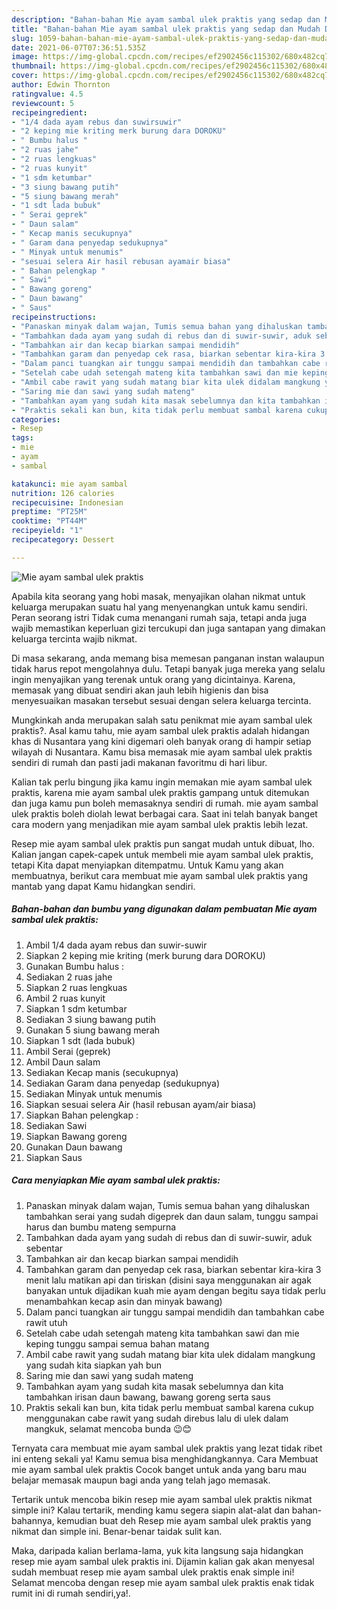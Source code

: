 ```yaml
---
description: "Bahan-bahan Mie ayam sambal ulek praktis yang sedap dan Mudah Dibuat"
title: "Bahan-bahan Mie ayam sambal ulek praktis yang sedap dan Mudah Dibuat"
slug: 1059-bahan-bahan-mie-ayam-sambal-ulek-praktis-yang-sedap-dan-mudah-dibuat
date: 2021-06-07T07:36:51.535Z
image: https://img-global.cpcdn.com/recipes/ef2902456c115302/680x482cq70/mie-ayam-sambal-ulek-praktis-foto-resep-utama.jpg
thumbnail: https://img-global.cpcdn.com/recipes/ef2902456c115302/680x482cq70/mie-ayam-sambal-ulek-praktis-foto-resep-utama.jpg
cover: https://img-global.cpcdn.com/recipes/ef2902456c115302/680x482cq70/mie-ayam-sambal-ulek-praktis-foto-resep-utama.jpg
author: Edwin Thornton
ratingvalue: 4.5
reviewcount: 5
recipeingredient:
- "1/4 dada ayam rebus dan suwirsuwir"
- "2 keping mie kriting merk burung dara DOROKU"
- " Bumbu halus "
- "2 ruas jahe"
- "2 ruas lengkuas"
- "2 ruas kunyit"
- "1 sdm ketumbar"
- "3 siung bawang putih"
- "5 siung bawang merah"
- "1 sdt lada bubuk"
- " Serai geprek"
- " Daun salam"
- " Kecap manis secukupnya"
- " Garam dana penyedap sedukupnya"
- " Minyak untuk menumis"
- "sesuai selera Air hasil rebusan ayamair biasa"
- " Bahan pelengkap "
- " Sawi"
- " Bawang goreng"
- " Daun bawang"
- " Saus"
recipeinstructions:
- "Panaskan minyak dalam wajan, Tumis semua bahan yang dihaluskan tambahkan serai yang sudah digeprek dan daun salam, tunggu sampai harus dan bumbu mateng sempurna"
- "Tambahkan dada ayam yang sudah di rebus dan di suwir-suwir, aduk sebentar"
- "Tambahkan air dan kecap biarkan sampai mendidih"
- "Tambahkan garam dan penyedap cek rasa, biarkan sebentar kira-kira 3 menit lalu matikan api dan tiriskan (disini saya menggunakan air agak banyakan untuk dijadikan kuah mie ayam dengan begitu saya tidak perlu menambahkan kecap asin dan minyak bawang)"
- "Dalam panci tuangkan air tunggu sampai mendidih dan tambahkan cabe rawit utuh"
- "Setelah cabe udah setengah mateng kita tambahkan sawi dan mie keping tunggu sampai semua bahan matang"
- "Ambil cabe rawit yang sudah matang biar kita ulek didalam mangkung yang sudah kita siapkan yah bun"
- "Saring mie dan sawi yang sudah mateng"
- "Tambahkan ayam yang sudah kita masak sebelumnya dan kita tambahkan irisan daun bawang, bawang goreng serta saus"
- "Praktis sekali kan bun, kita tidak perlu membuat sambal karena cukup menggunakan cabe rawit yang sudah direbus lalu di ulek dalam mangkuk, selamat mencoba bunda 😉😊"
categories:
- Resep
tags:
- mie
- ayam
- sambal

katakunci: mie ayam sambal 
nutrition: 126 calories
recipecuisine: Indonesian
preptime: "PT25M"
cooktime: "PT44M"
recipeyield: "1"
recipecategory: Dessert

---
```



![Mie ayam sambal ulek praktis](https://img-global.cpcdn.com/recipes/ef2902456c115302/680x482cq70/mie-ayam-sambal-ulek-praktis-foto-resep-utama.jpg)

Apabila kita seorang yang hobi masak, menyajikan olahan nikmat untuk keluarga merupakan suatu hal yang menyenangkan untuk kamu sendiri. Peran seorang istri Tidak cuma menangani rumah saja, tetapi anda juga wajib memastikan keperluan gizi tercukupi dan juga santapan yang dimakan keluarga tercinta wajib nikmat.

Di masa  sekarang, anda memang bisa memesan panganan instan walaupun tidak harus repot mengolahnya dulu. Tetapi banyak juga mereka yang selalu ingin menyajikan yang terenak untuk orang yang dicintainya. Karena, memasak yang dibuat sendiri akan jauh lebih higienis dan bisa menyesuaikan masakan tersebut sesuai dengan selera keluarga tercinta. 



Mungkinkah anda merupakan salah satu penikmat mie ayam sambal ulek praktis?. Asal kamu tahu, mie ayam sambal ulek praktis adalah hidangan khas di Nusantara yang kini digemari oleh banyak orang di hampir setiap wilayah di Nusantara. Kamu bisa memasak mie ayam sambal ulek praktis sendiri di rumah dan pasti jadi makanan favoritmu di hari libur.

Kalian tak perlu bingung jika kamu ingin memakan mie ayam sambal ulek praktis, karena mie ayam sambal ulek praktis gampang untuk ditemukan dan juga kamu pun boleh memasaknya sendiri di rumah. mie ayam sambal ulek praktis boleh diolah lewat berbagai cara. Saat ini telah banyak banget cara modern yang menjadikan mie ayam sambal ulek praktis lebih lezat.

Resep mie ayam sambal ulek praktis pun sangat mudah untuk dibuat, lho. Kalian jangan capek-capek untuk membeli mie ayam sambal ulek praktis, tetapi Kita dapat menyiapkan ditempatmu. Untuk Kamu yang akan membuatnya, berikut cara membuat mie ayam sambal ulek praktis yang mantab yang dapat Kamu hidangkan sendiri.

<!--inarticleads1-->

##### Bahan-bahan dan bumbu yang digunakan dalam pembuatan Mie ayam sambal ulek praktis:

1. Ambil 1/4 dada ayam rebus dan suwir-suwir
1. Siapkan 2 keping mie kriting (merk burung dara DOROKU)
1. Gunakan  Bumbu halus :
1. Sediakan 2 ruas jahe
1. Siapkan 2 ruas lengkuas
1. Ambil 2 ruas kunyit
1. Siapkan 1 sdm ketumbar
1. Sediakan 3 siung bawang putih
1. Gunakan 5 siung bawang merah
1. Siapkan 1 sdt (lada bubuk)
1. Ambil  Serai (geprek)
1. Ambil  Daun salam
1. Sediakan  Kecap manis (secukupnya)
1. Sediakan  Garam dana penyedap (sedukupnya)
1. Sediakan  Minyak untuk menumis
1. Siapkan sesuai selera Air (hasil rebusan ayam/air biasa)
1. Siapkan  Bahan pelengkap :
1. Sediakan  Sawi
1. Siapkan  Bawang goreng
1. Gunakan  Daun bawang
1. Siapkan  Saus




<!--inarticleads2-->

##### Cara menyiapkan Mie ayam sambal ulek praktis:

1. Panaskan minyak dalam wajan, Tumis semua bahan yang dihaluskan tambahkan serai yang sudah digeprek dan daun salam, tunggu sampai harus dan bumbu mateng sempurna
1. Tambahkan dada ayam yang sudah di rebus dan di suwir-suwir, aduk sebentar
1. Tambahkan air dan kecap biarkan sampai mendidih
1. Tambahkan garam dan penyedap cek rasa, biarkan sebentar kira-kira 3 menit lalu matikan api dan tiriskan (disini saya menggunakan air agak banyakan untuk dijadikan kuah mie ayam dengan begitu saya tidak perlu menambahkan kecap asin dan minyak bawang)
1. Dalam panci tuangkan air tunggu sampai mendidih dan tambahkan cabe rawit utuh
1. Setelah cabe udah setengah mateng kita tambahkan sawi dan mie keping tunggu sampai semua bahan matang
1. Ambil cabe rawit yang sudah matang biar kita ulek didalam mangkung yang sudah kita siapkan yah bun
1. Saring mie dan sawi yang sudah mateng
1. Tambahkan ayam yang sudah kita masak sebelumnya dan kita tambahkan irisan daun bawang, bawang goreng serta saus
1. Praktis sekali kan bun, kita tidak perlu membuat sambal karena cukup menggunakan cabe rawit yang sudah direbus lalu di ulek dalam mangkuk, selamat mencoba bunda 😉😊




Ternyata cara membuat mie ayam sambal ulek praktis yang lezat tidak ribet ini enteng sekali ya! Kamu semua bisa menghidangkannya. Cara Membuat mie ayam sambal ulek praktis Cocok banget untuk anda yang baru mau belajar memasak maupun bagi anda yang telah jago memasak.

Tertarik untuk mencoba bikin resep mie ayam sambal ulek praktis nikmat simple ini? Kalau tertarik, mending kamu segera siapin alat-alat dan bahan-bahannya, kemudian buat deh Resep mie ayam sambal ulek praktis yang nikmat dan simple ini. Benar-benar taidak sulit kan. 

Maka, daripada kalian berlama-lama, yuk kita langsung saja hidangkan resep mie ayam sambal ulek praktis ini. Dijamin kalian gak akan menyesal sudah membuat resep mie ayam sambal ulek praktis enak simple ini! Selamat mencoba dengan resep mie ayam sambal ulek praktis enak tidak rumit ini di rumah sendiri,ya!.

